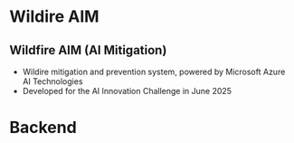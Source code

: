 # Wildire AIM

## Wildfire AIM (AI Mitigation)
* Wildire mitigation and prevention system, powered by Microsoft Azure AI Technologies
* Developed for the AI Innovation Challenge in June 2025

# Backend